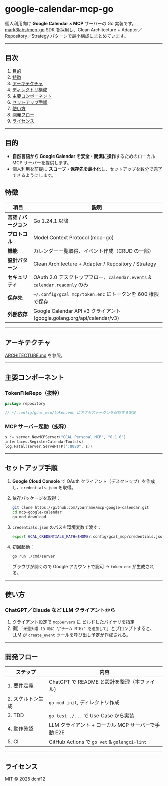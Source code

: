 # google-calendar-mcp-go

個人利用向け **Google Calendar × MCP** サーバーの Go 実装です。 [mark3labs/mcp-go](https://github.com/mark3labs/mcp-go) SDK を採用し、Clean Architecture + Adapter／Repository／Strategy パターンで最小構成にまとめています。

---

## 目次

1. [目的](#目的)
2. [特徴](#特徴)
3. [アーキテクチャ](#アーキテクチャ)
4. [ディレクトリ構成](#ディレクトリ構成)
5. [主要コンポーネント](#主要コンポーネント)
6. [セットアップ手順](#セットアップ手順)
7. [使い方](#使い方)
8. [開発フロー](#開発フロー)
9. [ライセンス](#ライセンス)

---

## 目的

* **自然言語から Google Calendar を安全・簡潔に操作**するためのローカル MCP サーバーを提供します。
* 個人利用を前提に **スコープ・保存先を最小化**し、セットアップを数分で完了できるようにします。

## 特徴

| 項目             | 説明                                                                |
| -------------- | ----------------------------------------------------------------- |
| **言語 / バージョン** | Go 1.24.1 以降                                                      |
| **プロトコル**      | Model Context Protocol (mcp-go)                                   |
| **機能**         | カレンダー一覧取得、イベント作成（CRUD の一部）                                        |
| **設計パターン**     | Clean Architecture + Adapter / Repository / Strategy              |
| **セキュリティ**     | OAuth 2.0 デスクトップフロー、`calendar.events` & `calendar.readonly` のみ    |
| **保存先**        | `~/.config/gcal_mcp/token.enc` にトークンを 600 権限で保存                  |
| **外部依存**       | Google Calendar API v3 クライアント (google.golang.org/api/calendar/v3) |

---

## アーキテクチャ

[ARCHITECTURE.md](ARCHITECTURE.md) を参照。

---

## 主要コンポーネント

### TokenFileRepo（抜粋）

```go
package repository

// ~/.config/gcal_mcp/token.enc にアクセストークンを保存する実装
```

### MCP サーバー起動（抜粋）

```go
s := server.NewMCPServer("GCAL Personal MCP", "0.1.0")
interfaces.RegisterCalendarTools(s)
log.Fatal(server.ServeHTTP(":8080", s))
```

---

## セットアップ手順

1. **Google Cloud Console** で OAuth クライアント（デスクトップ）を作成し、`credentials.json` を取得。
2. 依存パッケージを取得：

   ```bash
   git clone https://github.com/yourname/mcp-google-calendar.git
   cd mcp-google-calendar
   go mod download
   ```
3. `credentials.json` のパスを環境変数で渡す：

   ```bash
   export GCAL_CREDENTIALS_PATH=$HOME/.config/gcal_mcp/credentials.json
   ```
4. 初回起動：

   ```bash
   go run ./cmd/server
   ```

   ブラウザが開くので Google アカウントで認可 → `token.enc` が生成される。

---

## 使い方

### ChatGPT／Claude など LLM クライアントから

1. クライアント設定で `mcpServers` に ビルドしたバイナリを指定
2. 例）「`来週火曜 15 時に \"チーム MTG\" を追加して`」とプロンプトすると、LLM が `create_event` ツールを呼び出し予定が作成される。

---

## 開発フロー

| ステップ       | 内容                                          |
| ---------- | ------------------------------------------- |
| 1. 要件定義    | ChatGPT で README と設計を整理（本ファイル）              |
| 2. スケルトン生成 | `go mod init`, ディレクトリ作成                     |
| 3. TDD     | `go test ./...` で Use‑Case から実装             |
| 4. 動作確認    | LLM クライアント + ローカル MCP サーバーで手動 E2E           |
| 5. CI      | GitHub Actions で `go vet` & `golangci-lint` |

---

## ライセンス

MIT © 2025 dchf12
